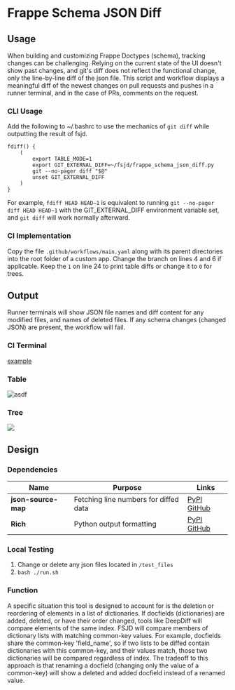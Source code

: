 # Frappe Schema JSON Diff 

## Usage
When building and customizing Frappe Doctypes (schema), tracking changes can be challenging. Relying on the current state of the UI doesn't show past changes, and git's diff does not reflect the functional change, only the line-by-line diff of the json file. This script and workflow displays a meaningful diff of the newest changes on pull requests and pushes in a runner terminal, and in the case of PRs, comments on the request.

### CLI Usage
Add the following to ~/.bashrc to use the mechanics of `git diff` while outputting the result of fsjd.

```
fdiff() {
    (
        export TABLE_MODE=1
        export GIT_EXTERNAL_DIFF=~/fsjd/frappe_schema_json_diff.py
        git --no-pager diff "$@"
        unset GIT_EXTERNAL_DIFF
    )
}
```

For example, `fdiff HEAD HEAD~1` is equivalent to running `git --no-pager diff HEAD HEAD~1` with the GIT_EXTERNAL_DIFF environment variable set, and `git diff` will work normally afterward.

### CI Implementation
Copy the file `.github/workflows/main.yaml` along with its parent directories into the root folder of a custom app. Change the branch on lines 4 and 6 if applicable. Keep the `1` on line 24 to print table diffs or change it to `0` for trees.

## Output
Runner terminals will show JSON file names and diff content for any modified files, and names of deleted files. If any schema changes (changed JSON) are present, the workflow will fail.  
### CI Terminal
[example](https://github.com/robproject/fsjd/runs/8027932932?check_suite_focus=true#step:8:5)  
### Table
![asdf](assets/11.png)
### Tree
![](assets/0.png)
## Design
### Dependencies
| Name                | Purpose                               | Links                                                                                                            |
| ------------------- | ------------------------------------- | ---------------------------------------------------------------------------------------------------------------- |
| **json-source-map** | Fetching line numbers for diffed data | [PyPI](https://pypi.org/project/json-source-map/) [GitHub](https://github.com/open-alchemy/json-source-map/wiki) |
| **Rich**            | Python output formatting              | [PyPI](https://pypi.org/project/rich/)             [GitHub](https://github.com/Textualize/rich)                  |

### Local Testing
1. Change or delete any json files located in `/test_files`
2. `bash ./run.sh`

### Function
A specific situation this tool is designed to account for is the deletion or reordering of elements in a list of dictionaries. If docfields (dictionaries) are added, deleted, or have their order changed, tools like DeepDiff will compare elements of the same index. FSJD will compare members of dictionary lists with matching common-key values. For example, docfields share the common-key 'field_name', so if two lists to be diffed contain dictionaries with this common-key, and their values match, those two dictionaries will be compared regardless of index. The tradeoff to this approach is that renaming a docfield (changing only the value of a common-key) will show a deleted and added docfield instead of a renamed value.

